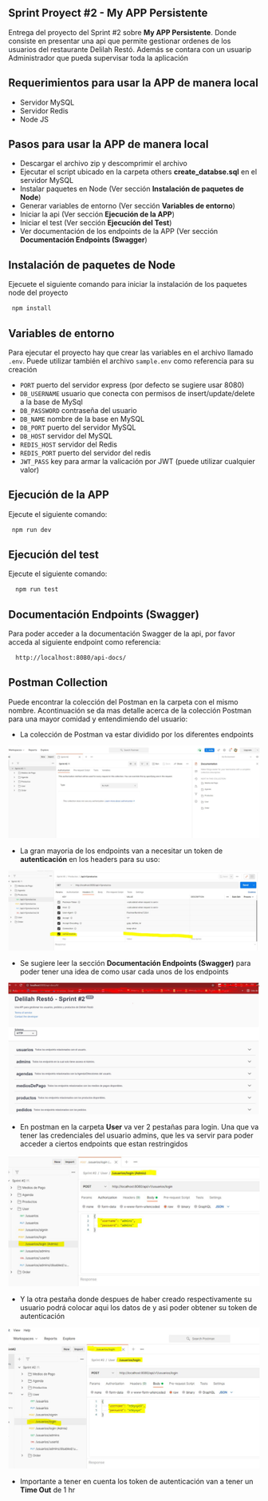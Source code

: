## Sprint Proyect #2 - My APP Persistente

Entrega del proyecto del Sprint #2 sobre **My APP Persistente**. Donde consiste en presentar una api que permite gestionar ordenes de los usuarios del restaurante Delilah Restó. Además se contara con un usuarip Administrador que pueda supervisar toda la aplicación 


## Requerimientos para usar la APP de manera local

- Servidor MySQL
- Servidor Redis
- Node JS


## Pasos para usar la APP de manera local

- Descargar el archivo zip y descomprimir el archivo
- Ejecutar el script ubicado en la carpeta others **create_databse.sql**  en el servidor MySQL
- Instalar paquetes en Node (Ver sección **Instalación de paquetes de Node**)
- Generar variables de entorno (Ver sección **Variables de entorno**)
- Iniciar la api (Ver sección **Ejecución de la APP**)
- Iniciar el test (Ver sección **Ejecucíón del Test**)
- Ver documentación de los endpoints de la APP (Ver sección **Documentación Endpoints (Swagger**)


## Instalación de paquetes de Node

Ejecuete el siguiente comando para iniciar la instalación de los paquetes node del proyecto

 ```bash
  npm install
```

## Variables de entorno

Para ejecutar el proyecto hay que crear las variables en el archivo llamado `.env`. Puede utilizar también el archivo `sample.env` como referencia para su creación

- `PORT` puerto del servidor express (por defecto se sugiere usar 8080)
- `DB_USERNAME` usuario que conecta con permisos de insert/update/delete a la base de MySql
- `DB_PASSWORD` contraseña del usuario
- `DB_NAME` nombre de la base en MySQL
- `DB_PORT` puerto del servidor MySQL
- `DB_HOST` servidor del MySQL
- `REDIS_HOST` servidor del Redis
- `REDIS_PORT` puerto del servidor del redis
- `JWT_PASS` key para armar la valicación por JWT (puede utilizar cualquier valor)

## Ejecución de la APP

Ejecute el siguiente comando:

 ```bash
  npm run dev 
```

## Ejecución del test

Ejecute el siguiente comando:


```bash
  npm run test
```

## Documentación Endpoints (Swagger)

Para poder acceder a la documentación Swagger de la api, por favor acceda al siguiente endpoint como referencia:

```bash
  http://localhost:8080/api-docs/
```

## Postman Collection

Puede encontrar la colección del Postman en la carpeta con el mismo nombre. Acontinuación se da mas detalle acerca de la colección Postman para una mayor comidad y entendimiendo del usuario:


- La colección de Postman va estar dividido por los diferentes endpoints

![postman division](https://github.com/niklauspalerme/imagenes/blob/main/MyApp_Sprint2_Acamica/imagen%202.JPG)

- La gran mayoria de los endpoints van a necesitar un token de **autenticación** en los headers para su uso:

![postman division](https://github.com/niklauspalerme/imagenes/blob/main/MyApp_Sprint2_Acamica/imagen%203.JPG)

- Se sugiere leer la sección **Documentación Endpoints (Swagger)** para poder tener una idea de como usar cada unos de los endpoints


![documentación swagger](https://github.com/niklauspalerme/imagenes/blob/main/MyApp_Sprint2_Acamica/inmagen%204.JPG)

- En postman en la carpeta **User** va ver 2 pestañas para login. Una que va tener las credenciales del usuario admins, que les va servir para poder acceder a ciertos endpoints que estan restringidos

![login admins](https://github.com/niklauspalerme/imagenes/blob/main/MyApp_Sprint2_Acamica/imagen%205.JPG)

- Y la otra pestaña donde despues de haber creado respectivamente su usuario podrá colocar aqui los datos de y asi poder obtener su token de autenticación

![login usuario normal](https://github.com/niklauspalerme/imagenes/blob/main/MyApp_Sprint2_Acamica/imagen%206.JPG)

- Importante a tener en cuenta los token de autenticación van a tener un **Time Out** de 1 hr
